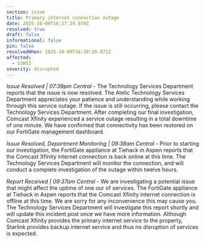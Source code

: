 ```yaml
---
section: issue
title: Primary internet connection outage
date: 2025-10-09T16:37:29.070Z
resolved: true
draft: false
informational: false
pin: false
resolvedWhen: 2025-10-09T16:38:29.071Z
affected:
  - 53W53
severity: disrupted
---
```

*Issue Resolved | 07:39pm Central* - The Technology Services Department reports that the issue is now resolved. The Atelic Technology Services Department appreciates your patience and understanding while working through this service outage. If the issue is still occurring, please contact the Technology Services Department. After completing our final investigation, Comcast Xfinity experienced a service outage resulting in a total downtime of one minute. We have confirmed that connectivity has been restored on our FortiGate management dashboard.

*Issue Resolved, Department Monitoring | 09:38am Central* - Prior to starting our investigation, the FortiGate appliance at Tiehack in Aspen reports that the Comcast Xfinity internet connection is back online at this time. The Technology Services Department will monitor the connection, and will conduct a complete investigation of the outage within twelve hours.

*Report Received | 09:37am Central* - We are investigating a potential issue that might affect the uptime of one our of services. The FortiGate appliance at Tiehack in Aspen reports that the Comcast Xfinity internet connection is offline at this time. We are sorry for any inconvenience this may cause you. The Technology Services Department will investigate this report shortly and will update this incident post once we have more information. Although Comcast Xfinity provides the primary internet service to the property, Starlink provides backup internet service and thus no disruption of services is expected.